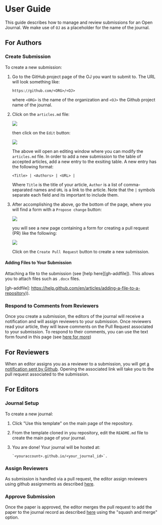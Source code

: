 # User Guide

This guide describes how to manage and review submissions for an 
Open Journal. We make use of `OJ` as a placeholder for the name of the 
journal.

## For Authors

### Create Submission

To create a new submission:

 1. Go to the GitHub project page of the OJ you want to submit to. The 
    URL will look something like:

    ```
    https://github.com/<ORG>/<OJ>
    ```

    where `<ORG>` is the name of the organization and `<OJ>` the 
    Github project name of the journal.

 2. Click on the `articles.md` file:

    ![](https://user-images.githubusercontent.com/473117/64357693-0ccdcc00-cffd-11e9-9597-63bc735cf53a.png)

    then click on the `Edit` button:

    ![](https://user-images.githubusercontent.com/473117/64357695-0d666280-cffd-11e9-8c5c-88694d7e0ee3.png)

    The above will open an editing window where you can modify the 
    `articles.md` file. In order to add a new submission to the table 
    of accepted articles, add a new entry to the exsiting table. A new 
    entry has the following format:

    ```
    <Title> | <Authors> | <URL> |
    ```

    Where `Title` is the title of your article, `Author` is a list of 
    comma-separated names and `URL` is a link to the article. Note 
    that the `|` symbols separate each field and its important to 
    include them.

 3. After accomplishing the above, go the bottom of the page, where 
    you will find a form with a `Propose change` button:

    ![](https://user-images.githubusercontent.com/473117/64357696-0d666280-cffd-11e9-9743-6f18c0d5838d.png)

    you will see a new page containing a form for creating a pull 
    request (PR) like the following:

    ![](https://user-images.githubusercontent.com/473117/64357694-0d666280-cffd-11e9-8aea-d8441fb44026.png)

    Click on the `Create Pull Request` button to create a new 
    submission.

#### Adding Files to Your Submission

Attaching a file to the submission (see [help here][gh-addfile]). This 
allows you to attach files such as `.docx` files.

[gh-addfile]: https://help.github.com/en/articles/adding-a-file-to-a-repository)).

### Respond to Comments from Reviewers

Once you create a submission, the editors of the journal will receive 
a notification and will assign reviewers to your submission. Once 
reviewers read your article, they will leave comments on the Pull 
Request associated to your submission. To respond to their comments, 
you can use the text form found in this page (see [here for 
more][gh-pr])

[gh-pr]: https://help.github.com/en/articles/about-pull-request-reviews

## For Reviewers

When an editor assigns you as a reviewer to a submission, you will get 
[a notification sent by Github][gh-notify]. Opening the associated 
link will take you to the pull request associated to the submission.

[gh-notify]: https://help.github.com/en/articles/about-notifications

## For Editors

### Journal Setup

To create a new journal:

 1. Click "Use this template" on the main page of the repository.
 2. From the template cloned in you repository, edit the `README.md` 
    file to create the main page of your journal.
 3. You are done! Your journal will be hosted at:

    ```
    `<youraccount>.github.io/<your_journal_id>`.
    ```

### Assign Reviewers

As submission is handled via a pull request, the editor assign 
reviewers using github assignments as described 
[here][gh-assign].

[gh-assign]: https://help.github.com/en/articles/assigning-issues-and-pull-requests-to-other-github-users

### Approve Submission

Once the paper is approved, the editor merges the pull request to add 
the paper to the journal record as described [here][gh-merge] using 
the "squash and merge" option.

[gh-merge]: https://help.github.com/en/articles/merging-a-pull-request

